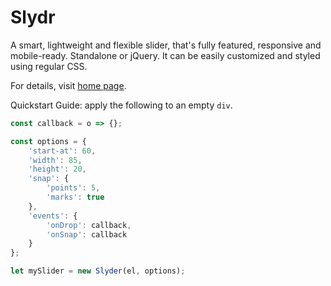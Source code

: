 # Slydr

A smart, lightweight and flexible slider, that's fully featured, responsive and mobile-ready. Standalone or jQuery. It can be easily customized and styled using regular CSS.

For details, visit [home page](https://webshifted.com/slydr/).

Quickstart Guide: apply the following to an empty `div`.

```js
const callback = o => {};

const options = {
	'start-at': 60,
	'width': 85,
	'height': 20,
	'snap': {
		'points': 5,
		'marks': true
	},
	'events': {
		'onDrop': callback,
		'onSnap': callback
	}
};

let mySlider = new Slyder(el, options);
```